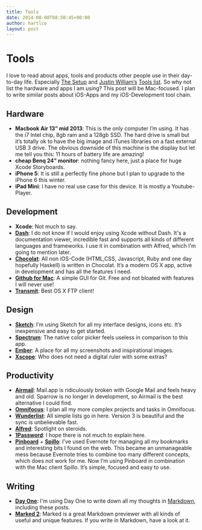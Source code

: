 ```yaml
---
title: Tools
date: 2014-08-08T08:50:45+00:00
author: hartlco
layout: post
---
```

# Tools

I love to read about apps, tools and products other people use in their day-to-day life. Especially [The Setup](http://usesthis.com) and [Justin William’s](http://carpeaqua.com) [Tools list](http://carpeaqua.com/2013/10/27/my-ultimate-developer-and-power-users-tool-list-for-os-x-2013-edition-/). So why not list the hardware and apps I am using? This post will be Mac-focused. I plan to write similar posts about iOS-Apps and my iOS-Development tool chain. 

## Hardware

- **Macbook Air 13” mid 2013**: This is the only computer I’m using.  It has the i7 Intel chip, 8gb ram and a 128gb SSD. The hard drive is small but it’s totally ok to have the big image and iTunes libraries on a fast external USB 3 drive. The obvious downside of this machine is the display but let me tell you this: 11 hours of battery life are amazing!
- **cheap Benq 24” monitor**: nothing fancy here, just a place for huge Xcode Storyboards.
- **iPhone 5**:  It is still a perfectly fine phone but I plan to upgrade to the iPhone 6 this winter.
- **iPad Mini**: I have no real use case for this device. It is mostly a Youtube-Player.

## Development

- **Xcode**: Not much to say.
- [**Dash**](http://kapeli.com/dash): I do not know if I would enjoy using Xcode without Dash. It's a documentation viewer, incredible fast and supports all kinds of different languages and frameworks. I use it in combination with Alfred, which I'm going to mention later. 
- [**Chocolat**](http://chocolatapp.com): All non iOS-Code (HTML,CSS, Javascript, Ruby and one day hopefully Haskell) is written in Chocolat. It’s a modern OS X app, active in development and has all the features I need.
- [**Github for Mac**](https://mac.github.com): A simple GUI for Git. Free and not bloated with features I will never use!
- [**Transmit**](http://panic.com/transmit/): Best OS X FTP client!

## Design

- [**Sketch**](http://bohemiancoding.com/sketch/): I’m using Sketch for all my interface designs, icons etc. It’s inexpensive and easy to get started. 
- [**Spectrum**](http://www.eigenlogik.com/spectrum/mac): The native color picker feels useless in comparison to this app.
- [**Ember**](http://realmacsoftware.com/ember): A place for all my screenshots and inspirational images.
- [**Xscope**](http://xscopeapp.com): Who does not need a digital ruler with some extras?

## Productivity

- [**Airmail**](http://airmailapp.com): Mail.app is ridiculously broken with Google Mail and feels heavy and old. Sparrow is no longer in development, so Airmail is the best alternative I could find.
-   [**Omnifocus**](https://www.omnigroup.com/omnifocus): I plan all my more complex projects and tasks in Omnifocus.
- [**Wunderlist**](http://wunderlist.com): All simple lists go in here. Version 3 is beautiful and the sync is unbelievable fast.
- [**Alfred**](http://www.alfredapp.com): Spotlight on steroids. 
- [**1Password**](https://agilebits.com/onepassword): I hope there is not much to explain here.
- [**Pinboard**](https://pinboard.in) + [**Spillo**](http://bananafishsoftware.com/products/spillo/): I’ve used Evernote for managing all my bookmarks and interesting bits I found on the web. This became an unmanageable mess because Evernote tries to combine too many different concepts, which does not work for me. Now I’m using Pinboard in combination with the Mac client Spillo. It’s simple, focused and easy to use.

## Writing

- [**Day One**](http://dayoneapp.com): I'm using Day One to write down all my thoughts in [Markdown](http://daringfireball.net/projects/markdown/), including these posts.
- [**Marked 2**](http://marked2app.com): Marked is a great Markdown previewer with all kinds of  useful and unique features. If you write in Markdown, have a look at it.
